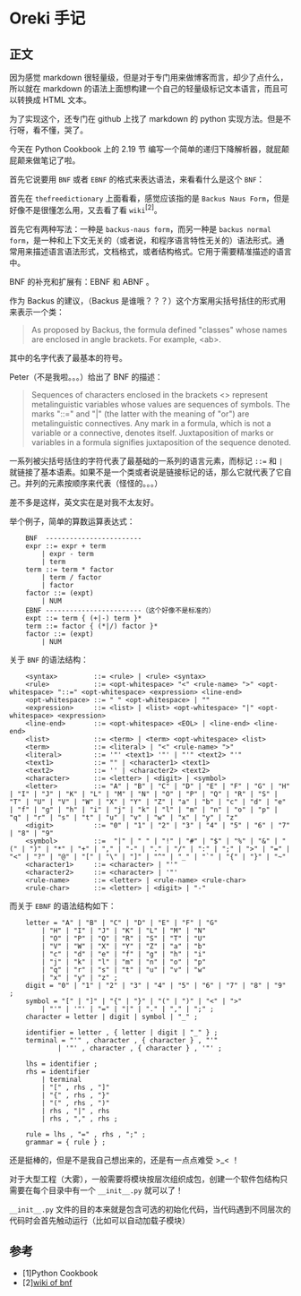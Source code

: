 Oreki 手记
==================================
正文
----------------------------------
因为感觉 markdown 很轻量级，但是对于专门用来做博客而言，却少了点什么，所以就在 markdown 的语法上面想构建一个自己的轻量级标记文本语言，而且可以转换成 HTML 文本。

为了实现这个，还专门在 github 上找了 markdown 的 python 实现方法。但是不行呀，看不懂，哭了。

今天在 Python Cookbook 上的 2.19 节 编写一个简单的递归下降解析器，就屁颠屁颠来做笔记了啦。

首先它说要用 `BNF` 或者 `EBNF` 的格式来表达语法，来看看什么是这个 `BNF`：

首先在 `thefreedictionary` 上面看看，感觉应该指的是 `Backus Naus Form`，但是好像不是很懂怎么用，又去看了看 `wiki`$^{[2]}$。

首先它有两种写法：一种是 `backus-naus form`，而另一种是 `backus normal form`，是一种和上下文无关的（或者说，和程序语言特性无关的）语法形式。通常用来描述语言语法形式，文档格式，或者结构格式。它用于需要精准描述的语言中。

BNF 的补充和扩展有：EBNF 和 ABNF 。

作为 Backus 的建议，（Backus 是谁哦？？？）这个方案用尖括号括住的形式用来表示一个类：
> As proposed by Backus, the formula defined "classes" whose names are enclosed in angle brackets. For example, \<ab>. 

其中的名字代表了最基本的符号。

Peter（不是我啦。。。）给出了 BNF 的描述：
> Sequences of characters enclosed in the brackets <> represent metalinguistic variables whose values are sequences of symbols. The marks "::=" and "|" (the latter with the meaning of "or") are metalinguistic connectives. Any mark in a formula, which is not a variable or a connective, denotes itself. Juxtaposition of marks or variables in a formula signifies juxtaposition of the sequence denoted.

一系列被尖括号括住的字符代表了最基础的一系列的语言元素，而标记 `::=` 和 `|` 就链接了基本语素。如果不是一个类或者说是链接标记的话，那么它就代表了它自己。并列的元素按顺序来代表（怪怪的。。。）

差不多是这样，英文实在是对我不太友好。

举个例子，简单的算数运算表达式：
``` text
    BNF  ------------------------
    expr ::= expr + term
        | expr - term
        | term
    term ::= term * factor
        | term / factor
        | factor
    factor ::= (expt)
        | NUM
    EBNF ------------------------（这个好像不是标准的）
    expt ::= term { (+|-) term }*
    term ::= factor { (*|/) factor }*
    factor ::= (expt)
        | NUM
```

关于 `BNF` 的语法结构：
``` text
    <syntax>         ::= <rule> | <rule> <syntax>
    <rule>           ::= <opt-whitespace> "<" <rule-name> ">" <opt-whitespace> "::=" <opt-whitespace> <expression> <line-end>
    <opt-whitespace> ::= " " <opt-whitespace> | ""
    <expression>     ::= <list> | <list> <opt-whitespace> "|" <opt-whitespace> <expression>
    <line-end>       ::= <opt-whitespace> <EOL> | <line-end> <line-end>
    <list>           ::= <term> | <term> <opt-whitespace> <list>
    <term>           ::= <literal> | "<" <rule-name> ">"
    <literal>        ::= '"' <text1> '"' | "'" <text2> "'"
    <text1>          ::= "" | <character1> <text1>
    <text2>          ::= '' | <character2> <text2>
    <character>      ::= <letter> | <digit> | <symbol>
    <letter>         ::= "A" | "B" | "C" | "D" | "E" | "F" | "G" | "H" | "I" | "J" | "K" | "L" | "M" | "N" | "O" | "P" | "Q" | "R" | "S" | "T" | "U" | "V" | "W" | "X" | "Y" | "Z" | "a" | "b" | "c" | "d" | "e" | "f" | "g" | "h" | "i" | "j" | "k" | "l" | "m" | "n" | "o" | "p" | "q" | "r" | "s" | "t" | "u" | "v" | "w" | "x" | "y" | "z"
    <digit>          ::= "0" | "1" | "2" | "3" | "4" | "5" | "6" | "7" | "8" | "9"
    <symbol>         ::=  "|" | " " | "!" | "#" | "$" | "%" | "&" | "(" | ")" | "*" | "+" | "," | "-" | "." | "/" | ":" | ";" | ">" | "=" | "<" | "?" | "@" | "[" | "\" | "]" | "^" | "_" | "`" | "{" | "}" | "~"
    <character1>     ::= <character> | "'"
    <character2>     ::= <character> | '"'
    <rule-name>      ::= <letter> | <rule-name> <rule-char>
    <rule-char>      ::= <letter> | <digit> | "-"
```

而关于 `EBNF` 的语法结构如下：
``` EBNF
    letter = "A" | "B" | "C" | "D" | "E" | "F" | "G"
        | "H" | "I" | "J" | "K" | "L" | "M" | "N"
        | "O" | "P" | "Q" | "R" | "S" | "T" | "U"
        | "V" | "W" | "X" | "Y" | "Z" | "a" | "b"
        | "c" | "d" | "e" | "f" | "g" | "h" | "i"
        | "j" | "k" | "l" | "m" | "n" | "o" | "p"
        | "q" | "r" | "s" | "t" | "u" | "v" | "w"
        | "x" | "y" | "z" ;
    digit = "0" | "1" | "2" | "3" | "4" | "5" | "6" | "7" | "8" | "9" ;
    symbol = "[" | "]" | "{" | "}" | "(" | ")" | "<" | ">"
        | "'" | '"' | "=" | "|" | "." | "," | ";" ;
    character = letter | digit | symbol | "_" ;
    
    identifier = letter , { letter | digit | "_" } ;
    terminal = "'" , character , { character } , "'" 
            | '"' , character , { character } , '"' ;
    
    lhs = identifier ;
    rhs = identifier
        | terminal
        | "[" , rhs , "]"
        | "{" , rhs , "}"
        | "(" , rhs , ")"
        | rhs , "|" , rhs
        | rhs , "," , rhs ;

    rule = lhs , "=" , rhs , ";" ;
    grammar = { rule } ;
```

还是挺棒的，但是不是我自己想出来的，还是有一点点难受 >_< ！

对于大型工程（大雾），一般需要将模块按层次组织成包，创建一个软件包结构只需要在每个目录中有一个 `__init__.py` 就可以了！

`__init__.py` 文件的目的本来就是包含可选的初始化代码，当代码遇到不同层次的代码时会首先触动运行（比如可以自动加载子模块）

参考
-----------------------------------
- \[1]Python Cookbook
- \[2][wiki of bnf](https://en.wikipedia.org/wiki/Backus%E2%80%93Naur_Form)